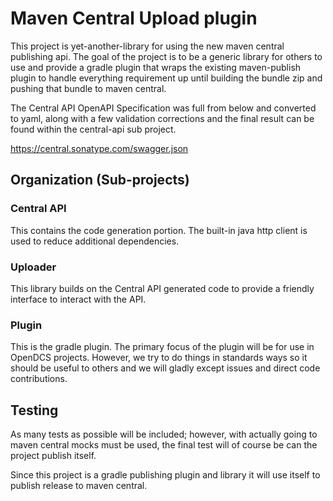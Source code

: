 # Maven Central Upload plugin

This project is yet-another-library for using the new maven central publishing api.
The goal of the project is to be a generic library for others to use and provide a gradle plugin
that wraps the existing maven-publish plugin to handle everything requirement up until building the bundle zip
and pushing that bundle to maven central.

The Central API OpenAPI Specification was full from below and converted to yaml, along with a few validation corrections
and the final result can be found within the central-api sub project.

https://central.sonatype.com/swagger.json


## Organization (Sub-projects)

### Central API

This contains the code generation portion. The built-in java http client is used to reduce additional dependencies.

### Uploader

This library builds on the Central API generated code to provide a friendly interface to interact with the API.


### Plugin

This is the gradle plugin. The primary focus of the plugin will be for use in OpenDCS projects. However, we try to do
things in standards ways so it should be useful to others and we will gladly except issues and direct code contributions.


## Testing

As many tests as possible will be included; however, with actually going to maven central mocks must be used, the final
test will of course be can the project publish itself.

Since this project is a gradle publishing plugin and library it will use itself to publish release to maven central.
